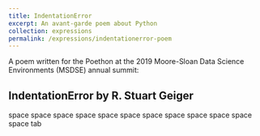 ```yaml
---
title: IndentationError
excerpt: An avant-garde poem about Python
collection: expressions
permalink: /expressions/indentationerror-poem
---
```


A poem written for the Poethon at the 2019 Moore-Sloan Data Science Environments (MSDSE) annual summit:

## IndentationError by R. Stuart Geiger

space space space space
space space space space
space space space space
tab

